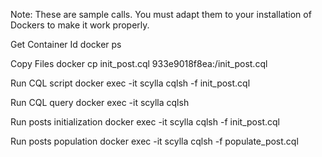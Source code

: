 
Note: These are sample calls.  You must adapt them to your installation of Dockers to make it work properly.

Get Container Id
docker ps

Copy Files
docker cp init_post.cql 933e9018f8ea:/init_post.cql

Run CQL script
docker exec -it scylla cqlsh -f init_post.cql

Run CQL query
docker exec -it scylla cqlsh

Run posts initialization
docker exec -it scylla cqlsh -f init_post.cql

Run posts population
docker exec -it scylla cqlsh -f populate_post.cql

